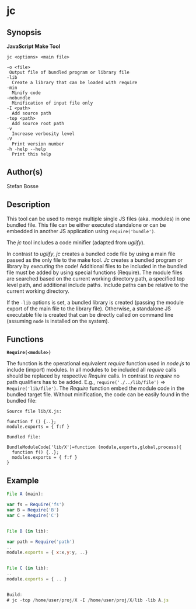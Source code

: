 # jc

## Synopsis

**JavaScript Make Tool**

```
jc <options> <main file>

-o <file>
 Output file of bundled program or library file
-lib
  Create a library that can be loaded with require
-min
  Minify code
-nobundle
  Minification of input file only
-I <path>
  Add source path
-top <path>
  Add source root path
-v 
  Increase verbosity level
-V 
  Print version number
-h -help --help
  Print this help
```

## Author(s)

Stefan Bosse


## Description

This tool can be used to merge multiple single JS files (aka. modules) in one bundled file. This file can be either executed standalone or can be embedded in another JS application using `require('bundle')`.

The *jc* tool includes a code minifier (adapted from *uglify*). 

In contrast to *uglify*, *jc* creates a bundled code file by using a main file passed as the only file to the make tool. *Jc* creates a bundled program or library by *executing* the code! Additional files to be included in the bundled file must be added by using special functions (Require). The module files are searched based on the current working directory path, a specified top level path, and additional include paths. Include paths can be relative to the current working directory.

If the `-lib` options is set, a bundled library is created (passing the module export of the main file to the library file). Otherwise, a standalone JS executable file is created that can be directly called on command line (assuming `node` is installed on the system).


## Functions

**`Require(<module>)`**


The function is the operational equivalent *require* function used in *node.js* to include (import) modules. In all modules to be included all *require* calls should be replaced by respective *Require* calls. In contrast to *require* no path qualifiers has to be added. E.g., `require('./../lib/file')` &rArr; `Require('lib/file')`. The *Require* function embed the module code in the bundled target file. Without minification, the code can be easily found in the bundled file:

```
Source file lib/X.js:

function f () {..}; 
module.exports = { f:f }

Bundled file:

BundleModuleCode['lib/X']=function (module,exports,global,process){
  function f() {..};
  modules.exports = { f:f }
} 
```


## Example


```javascript
File A (main):

var fs = Require('fs')
var B = Require('B')
var C = Require('C')


File B (in lib):

var path = Require('path')
..
module.exports = { x:x,y:y, ..}


File C (in lib):
..
module.exports = { .. }


Build:
# jc -top /home/user/proj/X -I /home/user/proj/X/lib -lib A.js
```



